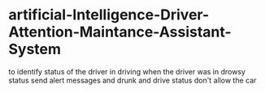 # artificial-Intelligence-Driver-Attention-Maintance-Assistant-System
to identify status of the driver in driving when the driver was in drowsy status send alert messages and drunk and drive status don't allow the car
